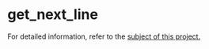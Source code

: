 # get_next_line

For detailed information, refer to the [subject of this project.](https://github.com/user-attachments/files/16591002/01-get_next_line-en.pdf)
